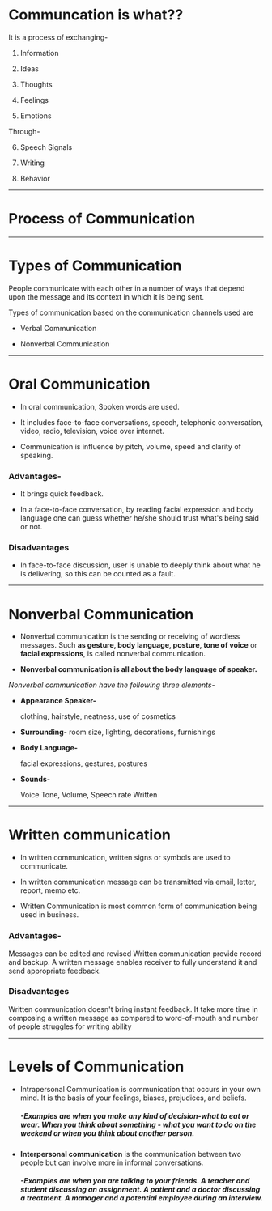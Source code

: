 # Communcation is what??

It is a process of exchanging-

1. Information 
2. Ideas

3. Thoughts 
4. Feelings

5. Emotions

Through-

6. Speech Signals

7. Writing

8. Behavior
---
# Process of Communication
---
# Types of Communication

People communicate with each other in a number of ways that depend upon the message and its context in which it is being sent.

Types of communication based on the communication channels used are

- Verbal Communication

- Nonverbal Communication
---
# Oral Communication

- In oral communication, Spoken words are used. 

- It includes face-to-face conversations, speech, telephonic conversation, video, radio, television, voice over internet.

- Communication is influence by pitch, volume, speed and clarity of speaking.

### Advantages-

- It brings quick feedback. 

- In a face-to-face conversation, by reading facial expression and body language one can guess whether he/she should trust what's being said or not.

### Disadvantages 
- In face-to-face discussion, user is unable to deeply think about what he is delivering, so this can be counted as a fault.
---
# Nonverbal Communication

- Nonverbal communication is the sending or receiving of wordless messages. Such **as gesture, body language, posture, tone of voice** or **facial expressions**, is called nonverbal communication.

- **Nonverbal communication is all about the body language of speaker.**

*Nonverbal communication have the following three elements-*

- **Appearance Speaker-**

    clothing, hairstyle, neatness, use of cosmetics

- **Surrounding-**  room size, lighting, decorations, furnishings

- **Body Language-**

    facial expressions, gestures, postures

- **Sounds-**

    Voice Tone, Volume, Speech rate
    Written
    
---

# Written communication

- In written communication, written signs or symbols are used to communicate.

- In written communication message can be transmitted via email, letter, report, memo etc.

- Written Communication is most common form of communication being used in business.

### Advantages-

  Messages can be edited and revised
   Written communication provide record and backup. A written message enables receiver to fully understand it and send appropriate feedback. 

### Disadvantages

Written communication doesn't bring instant feedback. It take more time in composing a written message as compared to word-of-mouth and number of people struggles for writing ability

---
# Levels of Communication

- Intrapersonal Communication is communication that occurs in your own mind. It is the basis of your feelings, biases, prejudices, and beliefs.

     ##### -Examples are when you make any kind of decision-what to eat or wear. When you think about something - what you want to do on the weekend or when you think about another person.

- **Interpersonal communication** is the communication between two people but can involve more in informal conversations. 


    ##### -Examples are when you are talking to your friends. A teacher and student discussing an assignment. A patient and a doctor discussing a treatment. A manager and a potential employee during an interview.
